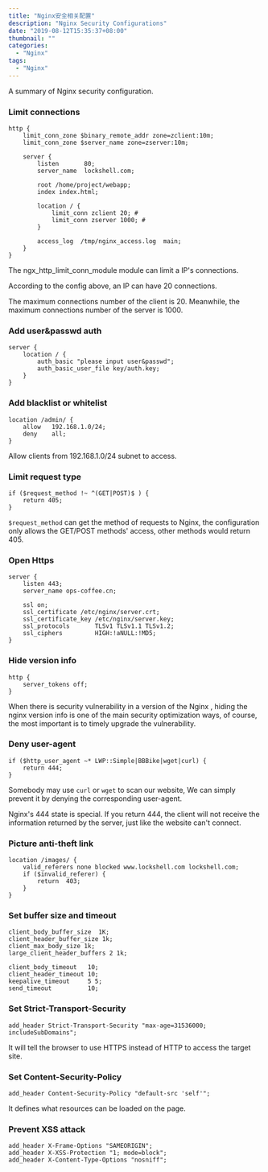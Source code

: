 ```yaml
---
title: "Nginx安全相关配置"
description: "Nginx Security Configurations"
date: "2019-08-12T15:35:37+08:00"
thumbnail: ""
categories:
  - "Nginx"
tags:
  - "Nginx"
---
```


A summary of Nginx security configuration.
<!--more-->

### Limit connections
```
http {
    limit_conn_zone $binary_remote_addr zone=zclient:10m;
    limit_conn_zone $server_name zone=zserver:10m;

    server {
        listen       80;
        server_name  lockshell.com;

        root /home/project/webapp;
        index index.html;

        location / {
            limit_conn zclient 20; # 
            limit_conn zserver 1000; # 
        }

        access_log  /tmp/nginx_access.log  main;
    }
}
```
The ngx_http_limit_conn_module module can limit a IP's connections.

According to the config above, an IP can have 20 connections. 

The maximum connections number of the client is 20. 
Meanwhile, the maximum connections number of the server is 1000.


### Add user&passwd auth
```
server {
    location / {
        auth_basic "please input user&passwd";
        auth_basic_user_file key/auth.key;
    }
}
```


### Add blacklist or whitelist
```
location /admin/ {
    allow   192.168.1.0/24;
    deny    all;
}
```
Allow clients from 192.168.1.0/24 subnet to access.


### Limit request type
```
if ($request_method !~ ^(GET|POST)$ ) {
    return 405;
}
```
`$request_method` can get the method of requests to Nginx, the configuration only allows the GET/POST methods' access, other methods would return 405.


### Open Https
```
server {
    listen 443;
    server_name ops-coffee.cn;

    ssl on;
    ssl_certificate /etc/nginx/server.crt;
    ssl_certificate_key /etc/nginx/server.key;
    ssl_protocols       TLSv1 TLSv1.1 TLSv1.2;
    ssl_ciphers         HIGH:!aNULL:!MD5;
}
```


### Hide version info
```
http {
    server_tokens off;
}
```
When there is security vulnerability in a version of the Nginx , hiding the nginx version info is one of the main security optimization ways, of course, the most important is to timely upgrade the vulnerability.


### Deny user-agent
```
if ($http_user_agent ~* LWP::Simple|BBBike|wget|curl) {
    return 444;
}
```
Somebody may use `curl` or `wget` to scan our website, We can simply prevent it by denying the corresponding user-agent.

Nginx's 444 state is special. If you return 444, the client will not receive the information returned by the server, just like the website can't connect.


### Picture anti-theft link
```
location /images/ {
    valid_referers none blocked www.lockshell.com lockshell.com;
    if ($invalid_referer) {
        return  403;
    }
}
```

### Set buffer size and timeout
```
client_body_buffer_size  1K;
client_header_buffer_size 1k;
client_max_body_size 1k;
large_client_header_buffers 2 1k;

client_body_timeout   10;
client_header_timeout 10;
keepalive_timeout     5 5;
send_timeout          10;
```


### Set Strict-Transport-Security
```
add_header Strict-Transport-Security "max-age=31536000; includeSubDomains";
```
It will tell the browser to use HTTPS instead of HTTP to access the target site.


### Set Content-Security-Policy
```
add_header Content-Security-Policy "default-src 'self'";
```
It defines what resources can be loaded on the page.


### Prevent XSS attack
```
add_header X-Frame-Options "SAMEORIGIN";
add_header X-XSS-Protection "1; mode=block";
add_header X-Content-Type-Options "nosniff";
```
